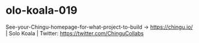 # olo-koala-019
See-your-Chingu-homepage-for-what-project-to-build -> https://chingu.io/ | Solo Koala | Twitter: https://twitter.com/ChinguCollabs
